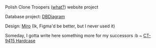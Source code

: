 Polish Clone Troopers ([what?](https://instagram.com/polishclonetroopers)) website project

Database project: [DBDiagram](https://dbdiagram.io/d/Project-Convor-665c676ab65d933879486eba)

Design: [Miro](https://miro.com/app/board/uXjVKEMYb0s=/?share_link_id=989314112650) (Ik, Figma'd be better, but I never used it) 

Someday, I gotta write here something more for my successors :b 
~ [CT-9415 Hardcase](https://github.com/RybazPolski)
